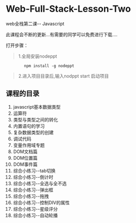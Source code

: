 # Web-Full-Stack-Lesson-Two
web全栈第二课-- Javascript

此课程会不断的更新...有需要的同学可以免费进行下载....

打开步骤：

> 1.全局安装nodeppt 
 
            npm install -g nodeppt
            
> 2.进入项目目录后,输入nodppt start 启动项目

## 课程的目录
1. javascript基本数据类型
2. 运算符
3. 类型与类型之间的转化
4. 内置语句的学习
5. 复杂数据类型的创建
6. 调试代码
7. 变量作用域专题
8. DOM文档篇
9. DOM位置篇
10. DOM事件篇
11. 综合小练习--tab切换
12. 综合小练习--倒计时
13. 综合小练习--全选与全不选
14. 综合小练习--弹出框
15. 综合小练习--拖拽
16. 综合小练习--控制DIV的属性
17. 综合小练习--星级评分
18. 综合小练习--自动轮播


